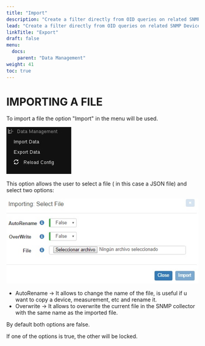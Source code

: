 ```yaml
---
title: "Import"
description: "Create a filter directly from OID queries on related SNMP Device and related Measurement."
lead: "Create a filter directly from OID queries on related SNMP Device and related Measurement."
linkTitle: "Export"
draft: false
menu:
  docs:
    parent: "Data Management"
weight: 41
toc: true
---
```


# IMPORTING A FILE

To import a file the option "Import" in the menu will be used.

![Menu import](/webUI/DataManagement/import-export-select.jpg)

This option allows the user to select a file ( in this case a JSON file) and select two options:

![Import file](/webUI/DataManagement/import-file.jpg)

* AutoRename -> It allows to change the name of the file, is useful if u want to copy a device, measurement, etc and rename it.
* Overwrite -> It allows to overwrite the current file in the SNMP collector with the same name as the imported file.

By default both options are false.

If one of the options is true, the other will be locked.



